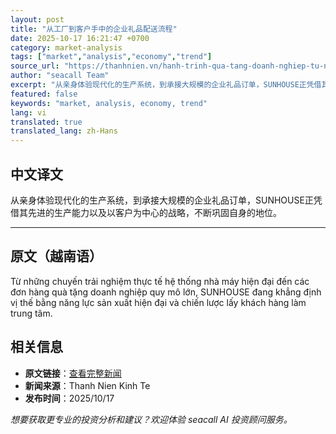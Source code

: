 ```yaml
---
layout: post
title: "从工厂到客户手中的企业礼品配送流程"
date: 2025-10-17 16:21:47 +0700
category: market-analysis
tags: ["market","analysis","economy","trend"]
source_url: "https://thanhnien.vn/hanh-trinh-qua-tang-doanh-nghiep-tu-nha-may-toi-tay-khach-hang-1852510171630496.htm"
author: "seacall Team"
excerpt: "从亲身体验现代化的生产系统，到承接大规模的企业礼品订单，SUNHOUSE正凭借其先进的生产能力以及以客户为中心的战略，不断巩固自身的地位。..."
featured: false
keywords: "market, analysis, economy, trend"
lang: vi
translated: true
translated_lang: zh-Hans
---
```


## 中文译文

从亲身体验现代化的生产系统，到承接大规模的企业礼品订单，SUNHOUSE正凭借其先进的生产能力以及以客户为中心的战略，不断巩固自身的地位。

---

## 原文（越南语）

Từ những chuyến trải nghiệm thực tế hệ thống nh&agrave; m&aacute;y hiện đại đến c&aacute;c đơn h&agrave;ng qu&agrave; tặng doanh nghiệp quy m&ocirc; lớn, SUNHOUSE đang khẳng định vị thế bằng năng lực sản xuất hiện đại v&agrave; chiến lược lấy kh&aacute;ch h&agrave;ng l&agrave;m trung t&acirc;m.

## 相关信息

- **原文链接**：[查看完整新闻](https://thanhnien.vn/hanh-trinh-qua-tang-doanh-nghiep-tu-nha-may-toi-tay-khach-hang-1852510171630496.htm)
- **新闻来源**：Thanh Nien Kinh Te
- **发布时间**：2025/10/17

*想要获取更专业的投资分析和建议？欢迎体验 seacall AI 投资顾问服务。*